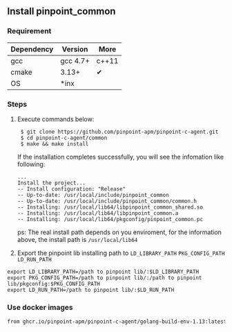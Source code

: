 ﻿## Install pinpoint_common

### Requirement

Dependency| Version| More
---|----|---
gcc|gcc 4.7+| c++11
cmake| 3.13+ | ✔
OS| *inx | 

### Steps

1. Execute commands below:
    ```shell
     $ git clone https://github.com/pinpoint-apm/pinpoint-c-agent.git
     $ cd pinpoint-c-agent/common
     $ make && make install
    ```
    If the installation completes successfully, you will see the infomation like following:
    ```
    ...
    Install the project...
    -- Install configuration: "Release"
    -- Up-to-date: /usr/local/include/pinpoint_common
    -- Up-to-date: /usr/local/include/pinpoint_common/common.h
    -- Installing: /usr/local/lib64/libpinpoint_common_shared.so
    -- Installing: /usr/local/lib64/libpinpoint_common.a
    -- Installing: /usr/local/lib64/pkgconfig/pinpoint_common.pc
    ```
    ps: The real install path depends on you enviroment, for the information above, the install path is `/usr/local/lib64`

2. Export the pinpoint lib installing path to `LD_LIBRARY_PATH` `PKG_CONFIG_PATH` `LD_RUN_PATH`
```shell
export LD_LIBRARY_PATH=/path to pinpoint lib/:$LD_LIBRARY_PATH
export PKG_CONFIG_PATH=/path to pinpoint lib/:/path to pinpoint lib/pkgconfig:$PKG_CONFIG_PATH
export LD_RUN_PATH=/path to pinpoint lib/:$LD_RUN_PATH
```

### Use docker images

``` dockerfile
from ghcr.io/pinpoint-apm/pinpoint-c-agent/golang-build-env-1.13:latest as gobuilder
```